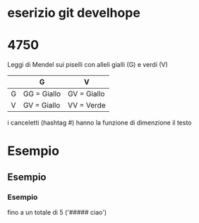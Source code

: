 # eserizio git develhope 
# 4750
Leggi di Mendel sui piselli con alleli gialli (G) e verdi (V)

|   | G           | V           |
|---|-------------|-------------|
| G | GG = Giallo | GV = Giallo |
| V | GV = Giallo | VV = Verde  |

i canceletti (hashtag #) hanno la funzione di dimenzione il testo
# Esempio 
## Esempio
### Esempio 
fino a un totale di 5 ('##### ciao')
